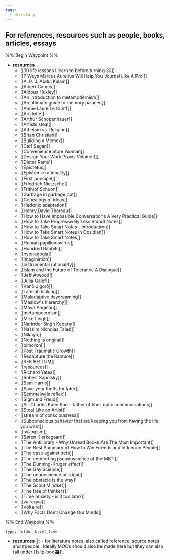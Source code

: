 ```yaml
---
tags:
  - directory
---
```


## For references, resources such as people, books, articles, essays

%% Begin Waypoint %%
- **resources**
	- [[30 life lessons I learned before turning 30]]
	- [[7 Ways Marcus Aurelius Will Help You Journal Like A Pro ]]
	- [[A. P. J. Abdul Kalam]]
	- [[Albert Camus]]
	- [[Aldous Huxley]]
	- [[An introduction to metamodernism]]
	- [[An ultimate guide to memory palaces]]
	- [[Anne-Laure Le Cunff]]
	- [[Aristotle]]
	- [[Arthur Schopenhauer]]
	- [[Artists steal]]
	- [[Atheism vs. Religion]]
	- [[Brian Christian]]
	- [[Building a Memex]]
	- [[Carl Sagan]]
	- [[Convenience Store Woman]]
	- [[Design Your Work Praxis Volume 1]]
	- [[Dieter Rams]]
	- [[Epictetus]]
	- [[Epistemic rationality]]
	- [[First principle]]
	- [[Friedrich Nietzsche]]
	- [[Frithjof Schuon]]
	- [[Garbage in garbage out]]
	- [[Genealogy of ideas]]
	- [[Hedonic adaptation]]
	- [[Henry David Thoreau]]
	- [[How to Have Impossible Conversations A Very Practical Guide]]
	- [[How to Take Progressively Less Stupid Notes]]
	- [[How to Take Smart Notes - Introduction]]
	- [[How to Take Smart Notes in Obsidian]]
	- [[How to Take Smart Notes]]
	- [[Human papillomavirus]]
	- [[Hundred Rabbits]]
	- [[hypnagogia]]
	- [[Imagination]]
	- [[Instrumental rationality]]
	- [[Islam and the Future of Tolerance A Dialogue]]
	- [[Jeff Atwood]]
	- [[Julia Galef]]
	- [[Kanō Jigorō]]
	- [[Lateral thinking]]
	- [[Maladaptive daydreaming]]
	- [[Maslow's hierarchy]]
	- [[Maya Angelou]]
	- [[metamodernism]]
	- [[Mike Leigh]]
	- [[Narinder Singh Kapany]]
	- [[Nassim Nicholas Taleb]]
	- [[Nikāya]]
	- [[Nothing is original]]
	- [[pimoroni]]
	- [[Post Traumatic Growth]]
	- [[Recapture the Rapture]]
	- [[REK BELLUM]]
	- [[resources]]
	- [[Richard Yates]]
	- [[Robert Sapolsky]]
	- [[Sam Harris]]
	- [[Save your thefts for later]]
	- [[Semmelweis reflex]]
	- [[Sigmund Freud]]
	- [[Sir Charles Kuen Kao - father of fiber optic communications]]
	- [[Steal Like an Artist]]
	- [[stream of consciousness]]
	- [[Subconscious behavior that are keeping you from having the life you want]]
	- [[syllogism]]
	- [[Søren Kierkegaard]]
	- [[The Antilibrary - Why Unread Books Are The Most Important]]
	- [[The Best Summary of How to Win Friends and Influence People]]
	- [[The case against pets]]
	- [[The comforting pseudoscience of the MBTI]]
	- [[The Dunning-Kruger effect]]
	- [[The Gay Science]]
	- [[The neuroscience of ikigai]]
	- [[The obstacle is the way]]
	- [[The Scout Mindset]]
	- [[The tree of thinkers]]
	- [[Time anxiety - is it too late?]]
	- [[vairagya]]
	- [[Voltaire]]
	- [[Why Facts Don’t Change Our Minds]]

%% End Waypoint %%

```ccard
type: folder_brief_live
```
 
- **resources**  🧾: - for literature notes, also called reference, source notes and #people . Ideally MOCs should also be made here but they can also fall under [[slip-box 🗃️]]. 